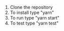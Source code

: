 1. Clone the repository
2. To install type "yarn"
3. To run type "yarn start"
4. To test type "yarn test"